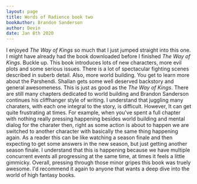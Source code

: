 ```yaml
---
layout: page
title: Words of Radience book two
bookAuthor: Brandon Sanderson
author: Devin
date: Jan 8th 2020
---
```

  I enjoyed *The Way of Kings* so much that I just jumped straight into this one. I might have already had the book downloaded before I finished *The Way of Kings*. Buckle up. This book introduces lots of new characters, more evil plots and some serious issues. There is a lot of spectacular fighting scenes described in suberb detail. Also, more world building. You get to learn more about the Parshendi. Shallan gets some well deserved backstory and general awesomeness. This is just as good as the *The Way of Kings*. There are still many chapters dedicated to world building and Brandon Sanderson continues his cliffhanger style of writing. I understand that juggling many charaters, with each one integral to the story, is difficult. However, It can get quite frustrating at times. For example, when you've spent a full chapter with nothing really pressing happening besides world building and mental dialog for the charater then, right as some action is about to happen we are switched to another character with basically the same thing happening again. As a reader this can be like watching a season finale and then expecting to get some answers in the new season, but just getting another season finale. I understand that this is happening because we have multiple concurrent events all progressing at the same time, at times it feels a little gimmicky. Overall, pressing through those minor gripes this book was truely awesome. I'd recommend it again to anyone that wants a deep dive into the world of high fantasy books.  
